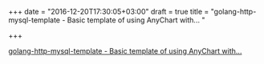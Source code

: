 +++
date = "2016-12-20T17:30:05+03:00"
draft = true
title = "golang-http-mysql-template - Basic template of using AnyChart with... "

+++

<p><a href="https://t.co/11XvbZnkPU">golang-http-mysql-template - Basic template of using AnyChart with... </a></p>
